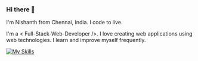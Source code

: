### Hi there 👋

I'm Nishanth from Chennai, India.
I code to live.

I'm a < Full-Stack-Web-Developer />. I love creating web applications using web technologies. I learn and improve myself frequently.

[![My Skills](https://skillicons.dev/icons?i=react,js,html,css,nodejs,express,mongodb,mysql,tailwind,bootstrap,sass,cs,github,netlify,vscode)](https://skillicons.dev)
